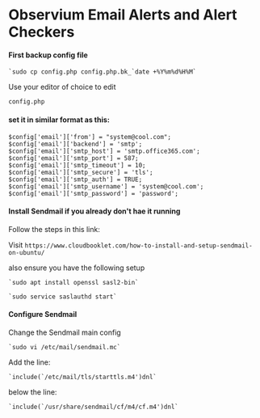 # Observium Email Alerts and Alert Checkers

#### First backup config file

    `sudo cp config.php config.php.bk_`date +%Y%m%d%H%M`

Use your editor of choice to edit

`config.php` 

#### set it in similar format as this:

`$config['email']['from'] = "system@cool.com";`<br>
`$config['email']['backend'] = 'smtp';`<br>
`$config['email']['smtp_host'] = 'smtp.office365.com';`<br>
`$config['email']['smtp_port'] = 587;`<br>
`$config['email']['smtp_timeout'] = 10;`<br>
`$config['email']['smtp_secure'] = 'tls';`<br>
`$config['email']['smtp_auth'] = TRUE;`<br>
`$config['email']['smtp_username'] = 'system@cool.com';`<br>
`$config['email']['smtp_password'] = 'password';`<br>

#### Install Sendmail if you already don't hae it running

Follow the steps in this link:

Visit `https://www.cloudbooklet.com/how-to-install-and-setup-sendmail-on-ubuntu/`

also ensure you have the following setup

    `sudo apt install openssl sasl2-bin`

    `sudo service saslauthd start`

#### Configure Sendmail

Change the Sendmail main config

    `sudo vi /etc/mail/sendmail.mc`

Add the line:

    `include(`/etc/mail/tls/starttls.m4')dnl`

below the line:

    `include(`/usr/share/sendmail/cf/m4/cf.m4')dnl`
